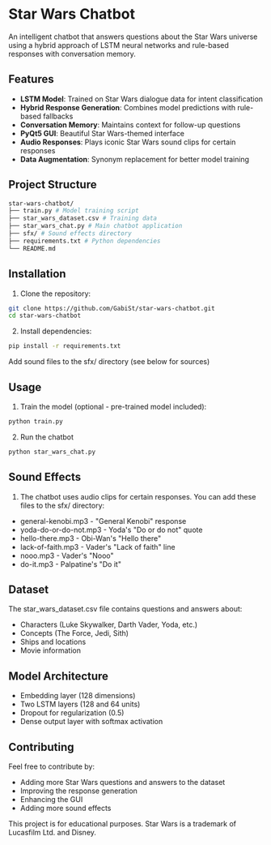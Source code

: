 # Star Wars Chatbot

An intelligent chatbot that answers questions about the Star Wars universe using a hybrid approach of LSTM neural networks and rule-based responses with conversation memory.

## Features

- **LSTM Model**: Trained on Star Wars dialogue data for intent classification
- **Hybrid Response Generation**: Combines model predictions with rule-based fallbacks
- **Conversation Memory**: Maintains context for follow-up questions
- **PyQt5 GUI**: Beautiful Star Wars-themed interface
- **Audio Responses**: Plays iconic Star Wars sound clips for certain responses
- **Data Augmentation**: Synonym replacement for better model training

## Project Structure

```bash
star-wars-chatbot/
├── train.py # Model training script
├── star_wars_dataset.csv # Training data
├── star_wars_chat.py # Main chatbot application
├── sfx/ # Sound effects directory
├── requirements.txt # Python dependencies
└── README.md
```

## Installation

1. Clone the repository:
```bash
git clone https://github.com/GabiSt/star-wars-chatbot.git
cd star-wars-chatbot
```

2. Install dependencies:
```bash
pip install -r requirements.txt
```
Add sound files to the sfx/ directory (see below for sources)


## Usage

1. Train the model (optional - pre-trained model included):
```bash
python train.py
```
2. Run the chatbot
```bash
python star_wars_chat.py
```

## Sound Effects

1. The chatbot uses audio clips for certain responses. You can add these files to the sfx/ directory:
- general-kenobi.mp3 - "General Kenobi" response
- yoda-do-or-do-not.mp3 - Yoda's "Do or do not" quote
- hello-there.mp3 - Obi-Wan's "Hello there"
- lack-of-faith.mp3 - Vader's "Lack of faith" line
- nooo.mp3 - Vader's "Nooo"
- do-it.mp3 - Palpatine's "Do it"

## Dataset

The star_wars_dataset.csv file contains questions and answers about:

- Characters (Luke Skywalker, Darth Vader, Yoda, etc.)
- Concepts (The Force, Jedi, Sith)
- Ships and locations
- Movie information


## Model Architecture

- Embedding layer (128 dimensions)
- Two LSTM layers (128 and 64 units)
- Dropout for regularization (0.5)
- Dense output layer with softmax activation

## Contributing

Feel free to contribute by:

- Adding more Star Wars questions and answers to the dataset
- Improving the response generation
- Enhancing the GUI
- Adding more sound effects

This project is for educational purposes. Star Wars is a trademark of Lucasfilm Ltd. and Disney.
